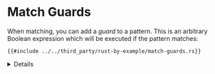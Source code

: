 # Match Guards

When matching, you can add a _guard_ to a pattern. This is an arbitrary Boolean
expression which will be executed if the pattern matches:

```rust,editable
{{#include ../../third_party/rust-by-example/match-guards.rs}}
```

<details>

Key Points:

- Match guards as a separate syntax feature are important and necessary when we wish to concisely express more complex ideas than patterns alone would allow.
- They are not the same as separate `if` expression inside of the match arm. An `if` expression inside of the branch block (after `=>`) happens after the match arm is selected. Failing the `if` condition inside of that block won't result in other arms
  of the original `match` expression being considered.
- You can use the variables defined in the pattern in your if expression.
- The condition defined in the guard applies to every expression in a pattern with an `|`.

</details>
